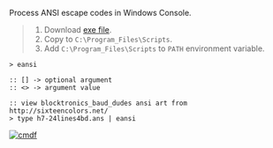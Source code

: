 Process ANSI escape codes in Windows Console.
> 1. Download [exe file](https://github.com/cmdf/extra-ansi/releases/download/1.0.0/eansi.exe).
> 2. Copy to `C:\Program_Files\Scripts`.
> 3. Add `C:\Program_Files\Scripts` to `PATH` environment variable.


```batch
> eansi

:: [] -> optional argument
:: <> -> argument value
```

```batch
:: view blocktronics_baud_dudes ansi art from http://sixteencolors.net/
> type h7-24lines4bd.ans | eansi
```


[![cmdf](https://i.imgur.com/ipb6sGd.jpg)](https://cmdf.github.io)
